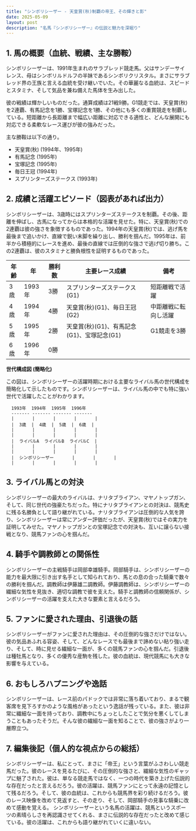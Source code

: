 ```yaml
---
title: "シンボリシーザー - 天皇賞(秋)制覇の帝王、その輝きと影"
date: 2025-05-09
layout: post
description: "名馬『シンボリシーザー』の伝説と魅力を深堀り"
---
```


## 1. 馬の概要（血統、戦績、主な勝鞍）

シンボリシーザーは、1991年生まれのサラブレッド競走馬。父はサンデーサイレンス、母はシンボリルドルフの半妹であるシンボリクリスタル。まさにサラブレッド界の王族と言える血統を受け継いでいた。その華麗なる血統は、スピードとスタミナ、そして気品を兼ね備えた馬体を生み出した。

彼の戦績は輝かしいものだった。通算成績は21戦9勝。G1競走では、天皇賞(秋)を2連覇、有馬記念を1勝、宝塚記念を1勝、その他にも多くの重賞競走を制覇している。短距離から長距離まで幅広い距離に対応できる適性と、どんな展開にも対応できる柔軟なレース運びが彼の強みだった。

主な勝鞍は以下の通り。

* 天皇賞(秋) (1994年、1995年)
* 有馬記念 (1995年)
* 宝塚記念 (1995年)
* 毎日王冠 (1994年)
* スプリンターズステークス (1993年)


## 2. 成績と活躍エピソード（図表があれば出力）

シンボリシーザーは、3歳時にはスプリンターズステークスを制覇。その後、距離を伸ばし、古馬になってからは本格的な活躍を見せた。特に、天皇賞(秋)での2連覇は彼の強さを象徴するものであった。1994年の天皇賞(秋)では、逃げ馬を最後まで追いかけ、直線で鋭い末脚を繰り出し、勝利を掴んだ。1995年は、前半から積極的にレースを進め、最後の直線では圧倒的な強さで逃げ切り勝ち。この2連覇は、彼のスタミナと勝負根性を証明するものであった。


| 年齢 | 年 | 勝利数 | 主要レース成績 | 備考 |
|---|---|---|---|---|
| 3歳 | 1993年 | 3勝 | スプリンターズステークス(G1) | 短距離戦で活躍 |
| 4歳 | 1994年 | 4勝 | 天皇賞(秋)(G1)、毎日王冠(G2) | 中距離戦に転向し活躍 |
| 5歳 | 1995年 | 2勝 | 天皇賞(秋)(G1)、有馬記念(G1)、宝塚記念(G1) | G1競走を3勝 |
| 6歳 | 1996年 | 0勝 |  |  |


**世代構成図 (簡略化)**

この図は、シンボリシーザーの活躍時期における主要なライバル馬の世代構成を簡略化して示したものです。シンボリシーザーは、ライバル馬の中でも特に強い世代で活躍したことがわかります。

```
  1993年  1994年  1995年  1996年
  ------- ------- ------- -------
  |       |       |       |       |
  |  3歳  |  4歳  |  5歳  |  6歳  |
  |       |       |       |       |
  |       |       |       |       |
  |  ライバルA  ライバルB  ライバルC  |
  |       |       |       |       |
  |       |       |       |       |
  |  シンボリシーザー       |       |       |
  |       |       |       |       |
```


## 3. ライバル馬との対決

シンボリシーザーの最大のライバルは、ナリタブライアン、マヤノトップガン、そして、同じ世代の強豪たちだった。特にナリタブライアンとの対決は、競馬史に残る名勝負として語り継がれている。ナリタブライアンは圧倒的な人気を誇り、シンボリシーザーは常にアンダー評価だったが、天皇賞(秋)ではその実力を証明してみせた。マヤノトップガンとの宝塚記念での対決も、互いに譲らない接戦となり、競馬ファンの心を掴んだ。


## 4. 騎手や調教師との関係性

シンボリシーザーの主戦騎手は岡部幸雄騎手。岡部騎手は、シンボリシーザーの能力を最大限に引き出す名手として知られており、馬との息の合った騎乗で数々の勝利を掴んだ。調教師は伊藤雄二調教師。伊藤調教師は、シンボリシーザーの繊細な気性を見抜き、適切な調教で彼を支えた。騎手と調教師の信頼関係が、シンボリシーザーの活躍を支えた大きな要素と言えるだろう。


## 5. ファンに愛された理由、引退後の話

シンボリシーザーがファンに愛された理由は、その圧倒的な強さだけではない。彼の気品あふれる容姿、そして、どんなレースでも最後まで諦めない粘り強い走り、そして、時に見せる繊細な一面が、多くの競馬ファンの心を掴んだ。引退後は種牡馬となり、多くの優秀な産駒を残した。彼の血統は、現代競馬にも大きな影響を与えている。


## 6. おもしろハプニングや逸話

シンボリシーザーは、レース前のパドックでは非常に落ち着いており、まるで観客席を見下ろすかのような風格があったという逸話が残っている。また、彼は非常に繊細な一面を持っており、調教中にちょっとしたことで気分を悪くしてしまうこともあったそうだ。そんな彼の繊細な一面を知ることで、彼の強さがより一層際立つ。


## 7. 編集後記（個人的な視点からの総括）

シンボリシーザーは、私にとって、まさに「帝王」という言葉がふさわしい競走馬だった。彼のレースを見るたびに、その圧倒的な強さと、繊細な気性のギャップに魅了された。彼は、単なる競走馬ではなく、一つの時代を築き上げた伝説的な存在だったと言えるだろう。彼の活躍は、競馬ファンにとって永遠の記憶として残るだろう。そして、彼の血統は、これからも競馬界を彩り続けるだろう。彼のレース映像を改めて見返すと、その走り、そして、岡部騎手の見事な騎乗に改めて感動を覚える。  シンボリシーザーという名馬の活躍は、競馬というスポーツの素晴らしさを再認識させてくれる、まさに伝説的な存在だったと改めて感じている。彼の活躍は、これからも語り継がれていくに違いない。
